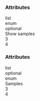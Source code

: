 <div class="attributes"undefinedundefined><div class="attributesTitle"undefined><h3 class="attributesTitleText"undefined>Attributes</h3></div><div class="attributesList"undefined><div class="attributeObject"undefined><div class="attributeObjectMembers"undefined><div class="attributeObjectMemberContainer"undefined><div class="attributeObjectMember isExpanded"undefined><div class="attributeObjectMemberToggle"undefined><div class="attributeToggle isExpanded"undefined><span class="attributeToggleIcon"undefined></span></div></div><div class="attributeObjectMemberKey"undefined><div class="attributeKey"undefined>list</div><div class="attributeObjectMemberType"undefined><div class="attributeType"undefined>enum</div></div></div><div class="attributeObjectMemberRequirement"undefined><div class="attributeRequirement isOptional"undefined><span class="attributeRequirementIcon"undefined></span><span class="attributeRequirementTooltip"undefined><div class="attributeTooltip"undefined><span class="attributeTooltipText"undefined>optional</span></div></span></div></div><div class="attributeObjectMemberDescription"undefined><noscriptundefined></noscript></div><div class="attributeObjectMemberValueRow"undefined></div><div class="attributeObjectMemberSamplesRow"undefined><div class="attributeSamples isCollapsed"undefined><div class="attributeSamplesToggleText"undefined>Show samples</div><div class="attributeSamplesToggle"undefined><div class="attributeToggle isCollapsed"undefined><span class="attributeToggleIcon"undefined></span></div></div><div class="attributeSamplesList"undefined><div class="attributeSample"undefined><div class="attributeSampleEntries"undefined><div class="attributeSimpleValue"undefined><div class="attributeSimplePrimitiveValue"undefined>3</div></div><div class="attributeSimpleValue"undefined><div class="attributeSimplePrimitiveValue"undefined>4</div></div></div></div></div></div></div></div></div></div></div></div></div><div class="attributes"><div class="attributesTitle"><h3 class="attributesTitleText">Attributes</h3></div><div class="attributesList"><div class="attributeObject"><div class="attributeObjectMembers"><div class="attributeObjectMemberContainer"><div class="attributeObjectMember isExpanded"><div class="attributeObjectMemberToggle"><div class="attributeToggle isExpanded"><span class="attributeToggleIcon"></span></div></div><div class="attributeObjectMemberKey"><div class="attributeKey">list</div></div><div class="attributeObjectMemberRequirement"><div class="attributeRequirement isOptional"><span class="attributeRequirementIcon"></span><span class="attributeRequirementTooltip"><div class="attributeTooltip"><span class="attributeTooltipText">optional</span></div></span></div></div><div class="attributeObjectMemberDescription"><noscript></noscript></div><div class="attributeObjectMemberType"><div class="attributeType">enum</div></div><div class="attributeObjectMemberSamplesContainer"><div class="attributeSamples isCollapsed"><div class="attributeSamplesToggle"><div class="attributeToggle isCollapsed"><span class="attributeToggleIcon"></span></div></div><div class="attributeSamplesHeader">Samples</div><div class="attributeSample"><div class="attributeSampleEntries"><div class="attributeSimpleValue"><div class="attributeSimplePrimitiveValue">3</div></div><div class="attributeSimpleValue"><div class="attributeSimplePrimitiveValue">4</div></div></div></div></div></div></div></div></div></div></div></div>